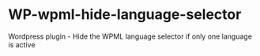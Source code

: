 WP-wpml-hide-language-selector
==============================

Wordpress plugin - Hide the WPML language selector if only one language is active
